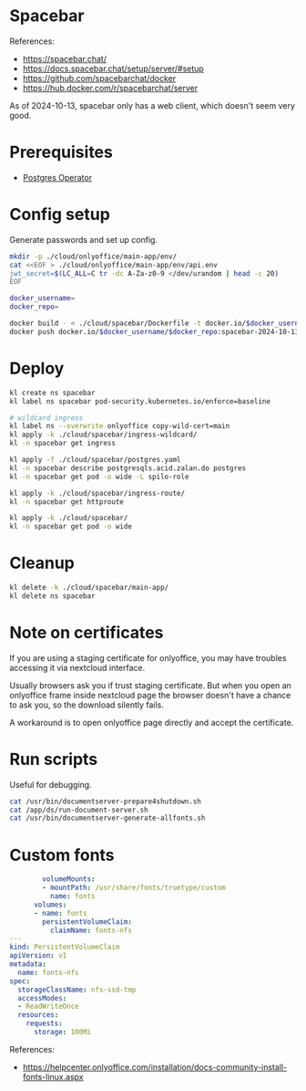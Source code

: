 
# Spacebar

References:
- https://spacebar.chat/
- https://docs.spacebar.chat/setup/server/#setup
- https://github.com/spacebarchat/docker
- https://hub.docker.com/r/spacebarchat/server

As of 2024-10-13, spacebar only has a web client,
which doesn't seem very good.

# Prerequisites

- [Postgres Operator](../../storage/postgres/readme.md)

# Config setup

Generate passwords and set up config.

```bash
mkdir -p ./cloud/onlyoffice/main-app/env/
cat <<EOF > ./cloud/onlyoffice/main-app/env/api.env
jwt_secret=$(LC_ALL=C tr -dc A-Za-z0-9 </dev/urandom | head -c 20)
EOF

docker_username=
docker_repo=

docker build - < ./cloud/spacebar/Dockerfile -t docker.io/$docker_username/$docker_repo:spacebar-2024-10-13-v1
docker push docker.io/$docker_username/$docker_repo:spacebar-2024-10-13-v1
```

# Deploy

```bash
kl create ns spacebar
kl label ns spacebar pod-security.kubernetes.io/enforce=baseline

# wildcard ingress
kl label ns --overwrite onlyoffice copy-wild-cert=main
kl apply -k ./cloud/spacebar/ingress-wildcard/
kl -n spacebar get ingress

kl apply -f ./cloud/spacebar/postgres.yaml
kl -n spacebar describe postgresqls.acid.zalan.do postgres
kl -n spacebar get pod -o wide -L spilo-role

kl apply -k ./cloud/spacebar/ingress-route/
kl -n spacebar get httproute

kl apply -k ./cloud/spacebar/
kl -n spacebar get pod -o wide
```

# Cleanup

```bash
kl delete -k ./cloud/spacebar/main-app/
kl delete ns spacebar
```

# Note on certificates

If you are using a staging certificate for onlyoffice,
you may have troubles accessing it via nextcloud interface.

Usually browsers ask you if trust staging certificate.
But when you open an onlyoffice frame inside nextcloud page
the browser doesn't have a chance to ask you,
so the download silently fails.

A workaround is to open onlyoffice page directly and accept the certificate.

# Run scripts

Useful for debugging.

```bash
cat /usr/bin/documentserver-prepare4shutdown.sh
cat /app/ds/run-document-server.sh
cat /usr/bin/documentserver-generate-allfonts.sh
```

# Custom fonts

```yaml
        volumeMounts:
        - mountPath: /usr/share/fonts/truetype/custom
          name: fonts
      volumes:
      - name: fonts
        persistentVolumeClaim:
          claimName: fonts-nfs
---
kind: PersistentVolumeClaim
apiVersion: v1
metadata:
  name: fonts-nfs
spec:
  storageClassName: nfs-ssd-tmp
  accessModes:
  - ReadWriteOnce
  resources:
    requests:
      storage: 100Mi
```

References:
- https://helpcenter.onlyoffice.com/installation/docs-community-install-fonts-linux.aspx
